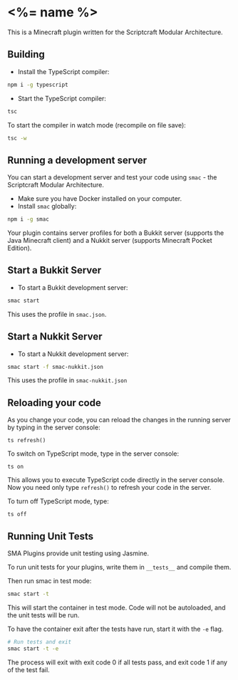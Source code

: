 # <%= name %>

This is a Minecraft plugin written for the Scriptcraft Modular Architecture.

## Building

-   Install the TypeScript compiler:

```bash
npm i -g typescript
```

-   Start the TypeScript compiler:

```bash
tsc
```

To start the compiler in watch mode (recompile on file save):

```bash
tsc -w
```

## Running a development server

You can start a development server and test your code using `smac` - the Scriptcraft Modular Architecture.

-   Make sure you have Docker installed on your computer.
-   Install `smac` globally:

```bash
npm i -g smac
```

Your plugin contains server profiles for both a Bukkit server (supports the Java Minecraft client) and a Nukkit server (supports Minecraft Pocket Edition).

## Start a Bukkit Server

-   To start a Bukkit development server:

```bash
smac start
```

This uses the profile in `smac.json`.

## Start a Nukkit Server

-   To start a Nukkit development server:

```bash
smac start -f smac-nukkit.json
```

This uses the profile in `smac-nukkit.json`

## Reloading your code

As you change your code, you can reload the changes in the running server by typing in the server console:

```
ts refresh()
```

To switch on TypeScript mode, type in the server console:

```
ts on
```

This allows you to execute TypeScript code directly in the server console. Now you need only type `refresh()` to refresh your code in the server.

To turn off TypeScript mode, type:

```
ts off
```

## Running Unit Tests

SMA Plugins provide unit testing using Jasmine.

To run unit tests for your plugins, write them in `__tests__` and compile them.

Then run smac in test mode:

```bash
smac start -t
```

This will start the container in test mode. Code will not be autoloaded, and the unit tests will be run.

To have the container exit after the tests have run, start it with the `-e` flag.

```bash
# Run tests and exit
smac start -t -e
```

The process will exit with exit code 0 if all tests pass, and exit code 1 if any of the test fail.

